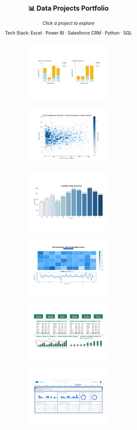 <h2 align="center">📊 Data Projects Portfolio</h2>
<p align="center"><i>Click a project to explore</i></p>
<p align="center">Tech Stack: Excel · Power BI · Salesforce CRM · Python · SQL </p>

<div align="center">

  <!-- Project One -->
  <a href="https://github.com/Tlaloxx/Tlaloxx/blob/main/uno.md" target="_blank">
    <img src="https://github.com/Tlaloxx/Tlaloxx/blob/main/uno.png" width="260" alt="Sentiment Project" style="margin: 10px;">
  </a>

  <!-- Project Two -->
  <a href="https://github.com/Tlaloxx/Tlaloxx/blob/main/dos.md" target="_blank">
    <img src="https://github.com/Tlaloxx/Tlaloxx/blob/main/dos.png" width="260" alt="Revenue Dashboard" style="margin: 10px;">
  </a>

  <!-- Project Three -->
  <a href="https://github.com/Tlaloxx/Tlaloxx/blob/main/tres.md" target="_blank">
    <img src="https://github.com/Tlaloxx/Tlaloxx/blob/main/tres.png" width="260" alt="Salesforce Reporting" style="margin: 10px;">
  </a>

  <!-- Project Four -->
  <a href="https://github.com/Tlaloxx/Tlaloxx/blob/main/cuatro.md" target="_blank">
    <img src="https://github.com/Tlaloxx/Tlaloxx/blob/main/cuatro.png" width="260" alt="Business Canvas" style="margin: 10px;">
  </a>

  <!-- Project Five -->
  <a href="https://github.com/Tlaloxx/Tlaloxx/blob/main/cinco.md" target="_blank">
    <img src="https://github.com/Tlaloxx/Tlaloxx/blob/main/cinco.png" width="260" alt="Excel Sales Dashboard" style="margin: 10px;">
  </a>

  <!-- Project Six -->
  <a href="https://github.com/Tlaloxx/Tlaloxx/blob/main/seis.md" target="_blank">
    <img src="https://github.com/Tlaloxx/Tlaloxx/blob/main/seis.png" width="260" alt="Design Thinking Workshop" style="margin: 10px;">
  </a>

</div>
